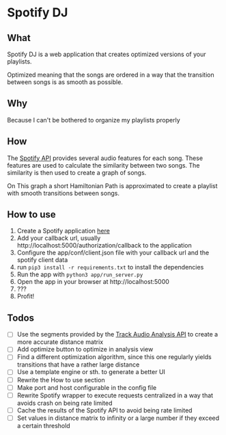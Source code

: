 # Spotify DJ
## What
Spotify DJ is a web application that creates optimized versions of your playlists.

Optimized meaning that the songs are ordered in a way that the transition between songs is as smooth as possible.

## Why
Because I can't be bothered to organize my playlists properly

## How
The [Spotify API](https://developer.spotify.com/documentation/web-api/reference/get-audio-features) provides several audio features for each song. These features are used to calculate the similarity between two songs. The similarity is then used to create a graph of songs. 

On This graph a short Hamiltonian Path is approximated to create a playlist with smooth transitions between songs.

## How to use
1. Create a Spotify application [here](https://developer.spotify.com/dashboard/applications)
2. Add your callback url, usually http://localhost:5000/authorization/callback to the application
3. Configure the app/conf/client.json file with your callback url and the spotify client data
4. run `pip3 install -r requirements.txt` to install the dependencies
5. Run the app with `python3 app/run_server.py`
6. Open the app in your browser at http://localhost:5000
7. ???
8. Profit!

## Todos

- [ ] Use the segments provided by the [Track Audio Analysis API](https://developer.spotify.com/documentation/web-api/reference/get-audio-analysis) to create a more accurate distance matrix
- [ ] Add optimize button to optimize in analysis view
- [ ] Find a different optimization algorithm, since this one regularly yields transitions that have a rather large distance
- [ ] Use a template engine or sth. to generate a better UI
- [ ] Rewrite the How to use section
- [ ] Make port and host configurable in the config file
- [ ] Rewrite Spotify wrapper to execute requests centralized in a way that avoids crash on being rate limited
- [ ] Cache the results of the Spotify API to avoid being rate limited
- [ ] Set values in distance matrix to infinity or a large number if they exceed a certain threshold  